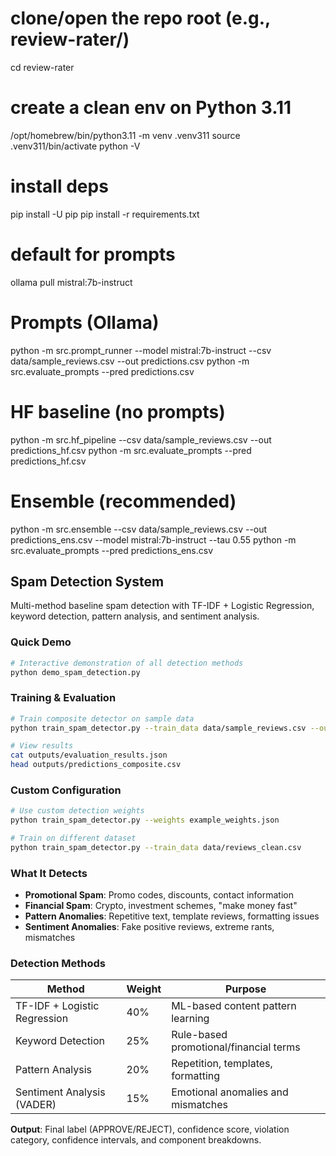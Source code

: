 # clone/open the repo root (e.g., review-rater/)

cd review-rater

# create a clean env on Python 3.11

/opt/homebrew/bin/python3.11 -m venv .venv311
source .venv311/bin/activate
python -V

# install deps

pip install -U pip
pip install -r requirements.txt

# default for prompts

ollama pull mistral:7b-instruct

# Prompts (Ollama)

python -m src.prompt_runner --model mistral:7b-instruct --csv data/sample_reviews.csv --out predictions.csv
python -m src.evaluate_prompts --pred predictions.csv

# HF baseline (no prompts)

python -m src.hf_pipeline --csv data/sample_reviews.csv --out predictions_hf.csv
python -m src.evaluate_prompts --pred predictions_hf.csv

# Ensemble (recommended)

python -m src.ensemble --csv data/sample_reviews.csv --out predictions_ens.csv --model mistral:7b-instruct --tau 0.55
python -m src.evaluate_prompts --pred predictions_ens.csv

## Spam Detection System

Multi-method baseline spam detection with TF-IDF + Logistic Regression, keyword detection, pattern analysis, and sentiment analysis.

### Quick Demo

```bash
# Interactive demonstration of all detection methods
python demo_spam_detection.py
```

### Training & Evaluation

```bash
# Train composite detector on sample data
python train_spam_detector.py --train_data data/sample_reviews.csv --output_dir outputs

# View results
cat outputs/evaluation_results.json
head outputs/predictions_composite.csv
```

### Custom Configuration

```bash
# Use custom detection weights
python train_spam_detector.py --weights example_weights.json

# Train on different dataset
python train_spam_detector.py --train_data data/reviews_clean.csv
```

### What It Detects

- **Promotional Spam**: Promo codes, discounts, contact information
- **Financial Spam**: Crypto, investment schemes, "make money fast"
- **Pattern Anomalies**: Repetitive text, template reviews, formatting issues
- **Sentiment Anomalies**: Fake positive reviews, extreme rants, mismatches

### Detection Methods

| Method                       | Weight | Purpose                                |
| ---------------------------- | ------ | -------------------------------------- |
| TF-IDF + Logistic Regression | 40%    | ML-based content pattern learning      |
| Keyword Detection            | 25%    | Rule-based promotional/financial terms |
| Pattern Analysis             | 20%    | Repetition, templates, formatting      |
| Sentiment Analysis (VADER)   | 15%    | Emotional anomalies and mismatches     |

**Output**: Final label (APPROVE/REJECT), confidence score, violation category, confidence intervals, and component breakdowns.
